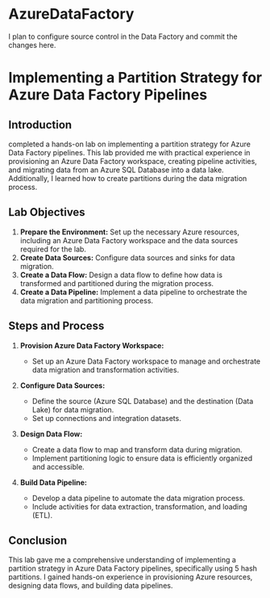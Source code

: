 # AzureDataFactory
I plan to configure source control in the Data Factory and commit the changes here. 

# Implementing a Partition Strategy for Azure Data Factory Pipelines

## Introduction

completed a hands-on lab on implementing a partition strategy for Azure Data Factory pipelines. This lab provided me with practical experience in provisioning an Azure Data Factory workspace, creating pipeline activities, and migrating data from an Azure SQL Database into a data lake. Additionally, I learned how to create partitions during the data migration process.

## Lab Objectives

1. **Prepare the Environment:** Set up the necessary Azure resources, including an Azure Data Factory workspace and the data sources required for the lab.
2. **Create Data Sources:** Configure data sources and sinks for data migration.
3. **Create a Data Flow:** Design a data flow to define how data is transformed and partitioned during the migration process.
4. **Create a Data Pipeline:** Implement a data pipeline to orchestrate the data migration and partitioning process.

## Steps and Process

1. **Provision Azure Data Factory Workspace:**
   - Set up an Azure Data Factory workspace to manage and orchestrate data migration and transformation activities.
   
2. **Configure Data Sources:**
   - Define the source (Azure SQL Database) and the destination (Data Lake) for data migration.
   - Set up connections and integration datasets.

3. **Design Data Flow:**
   - Create a data flow to map and transform data during migration.
   - Implement partitioning logic to ensure data is efficiently organized and accessible.

4. **Build Data Pipeline:**
   - Develop a data pipeline to automate the data migration process.
   - Include activities for data extraction, transformation, and loading (ETL).

## Conclusion
This lab gave me a comprehensive understanding of implementing a partition strategy in Azure Data Factory pipelines, specifically using 5 hash partitions. I gained hands-on experience in provisioning Azure resources, designing data flows, and building data pipelines.
